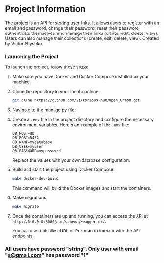 # Project Information
The project is an API for storing user links. It allows users to register with an email and password, change their password, reset their password, authenticate themselves, and manage their links (create, edit, delete, view). Users can also manage their collections (create, edit, delete, view). Created by Victor Shyshko


### Launching the Project

To launch the project, follow these steps:

1. Make sure you have Docker and Docker Compose installed on your machine.

2. Clone the repository to your local machine:

    ```bash
    git clone https://github.com/Victorious-hub/Open_Graph.git
    ```

3. Navigate to the manage.py file:


4. Create a `.env` file in the project directory and configure the necessary environment variables. Here's an example of the `.env` file:

    ```plaintext
    DB_HOST=db
    DB_PORT=5432
    DB_NAME=mydatabase
    DB_USER=myuser
    DB_PASSWORD=mypassword
    ```

    Replace the values with your own database configuration.

5. Build and start the project using Docker Compose:

    ```bash
    make docker-dev-build
    ```

    This command will build the Docker images and start the containers.

6. Make migrations

    ```bash
    make migrate
    ```

6. Once the containers are up and running, you can access the API at `http://0.0.0.0:8000/api/schema/swagger-ui/`.

    You can use tools like cURL or Postman to interact with the API endpoints.

### All users have password "string". Only user with email "s@gmail.com" has password "1"

